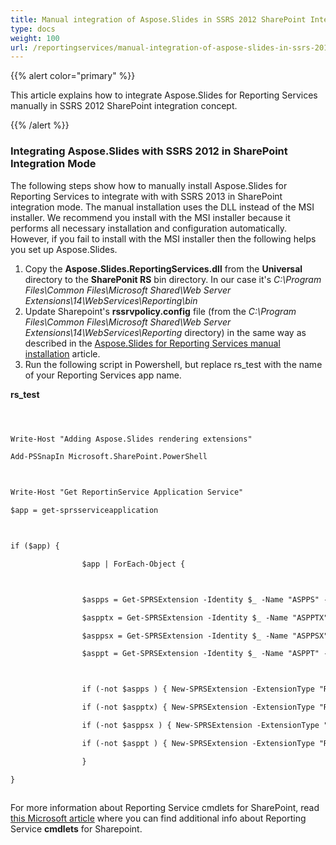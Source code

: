 ```yaml
---
title: Manual integration of Aspose.Slides in SSRS 2012 SharePoint Integration Mode
type: docs
weight: 100
url: /reportingservices/manual-integration-of-aspose-slides-in-ssrs-2012-sharepoint-integration-mode/
---
```


{{% alert color="primary" %}} 

This article explains how to integrate Aspose.Slides for Reporting Services manually in SSRS 2012 SharePoint integration concept. 

{{% /alert %}} 
### **Integrating Aspose.Slides with SSRS 2012 in SharePoint Integration Mode**
The following steps show how to manually install Aspose.Slides for Reporting Services to integrate with with SSRS 2013 in SharePoint integration mode. The manual installation uses the DLL instead of the MSI installer. We recommend you install with the MSI installer because it performs all necessary installation and configuration automatically. However, if you fail to install with the MSI installer then the following helps you set up Aspose.Slides. 

1. Copy the **Aspose.Slides.ReportingServices.dll** from the **Universal** directory to the **SharePonit RS** bin directory.
   In our case it's *C:\Program Files\Common Files\Microsoft Shared\Web Server Extensions\14\WebServices\Reporting\bin* 
1. Update Sharepoint's **rssrvpolicy.config** file (from the *C:\Program Files\Common Files\Microsoft Shared\Web Server Extensions\14\WebServices\Reporting* directory) in the same way as described in the [Aspose.Slides for Reporting Services manual installation](https://docs.aspose.com/slides/reportingservices/manual-integration-of-aspose-slides-in-ssrs-2012-sharepoint-integration-mode/) article.
1. Run the following script in Powershell, but replace rs_test with the name of your Reporting Services app name. 

**rs_test**

``` xml



Write-Host "Adding Aspose.Slides rendering extensions"

Add-PSSnapIn Microsoft.SharePoint.PowerShell



Write-Host "Get ReportinService Application Service"

$app = get-sprsserviceapplication



if ($app) {

                $app | ForEach-Object {



                $aspps = Get-SPRSExtension -Identity $_ -Name "ASPPS" -ExtensionType "Render"

                $aspptx = Get-SPRSExtension -Identity $_ -Name "ASPPTX" -ExtensionType "Render"

                $asppsx = Get-SPRSExtension -Identity $_ -Name "ASPPSX" -ExtensionType "Render"

                $asppt = Get-SPRSExtension -Identity $_ -Name "ASPPT" -ExtensionType "Render"



                if (-not $aspps ) { New-SPRSExtension -ExtensionType "Render"  -Identity $_ -Name "ASPPS" -TypeName "Aspose.Slides.ReportingServices.PpsRenderer,Aspose.Slides.ReportingServices" }

                if (-not $aspptx) { New-SPRSExtension -ExtensionType "Render"  -Identity $_ -Name "ASPPTX" -TypeName "Aspose.Slides.ReportingServices.PptxRenderer,Aspose.Slides.ReportingServices"}

                if (-not $asppsx ) { New-SPRSExtension -ExtensionType "Render"  -Identity $_ -Name "ASPPSX" -TypeName "Aspose.Slides.ReportingServices.PpsxRenderer,Aspose.Slides.ReportingServices"}

                if (-not $asppt ) { New-SPRSExtension -ExtensionType "Render"  -Identity $_ -Name "ASPPT" -TypeName "Aspose.Slides.ReportingServices.PptRenderer,Aspose.Slides.ReportingServices"}

                }

}



```

For more information about Reporting Service cmdlets for SharePoint, read [this Microsoft article](http://technet.microsoft.com/en-us/library/gg492249?ppud=4) where you can find additional info about Reporting Service **cmdlets** for Sharepoint.
